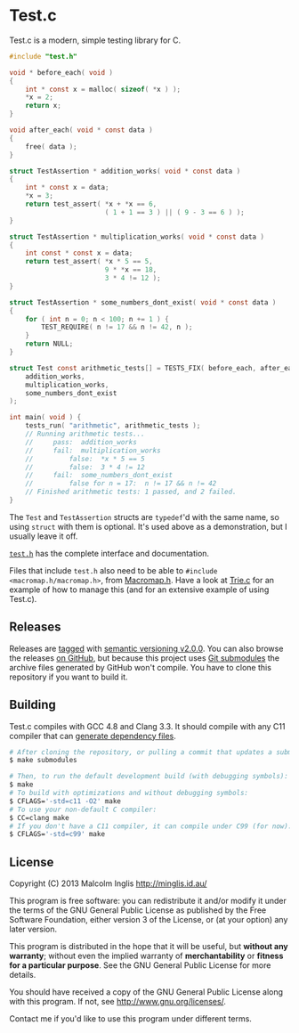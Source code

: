 # Test.c

Test.c is a modern, simple testing library for C.

``` c
#include "test.h"

void * before_each( void )
{
    int * const x = malloc( sizeof( *x ) );
    *x = 2;
    return x;
}

void after_each( void * const data )
{
    free( data );
}

struct TestAssertion * addition_works( void * const data )
{
    int * const x = data;
    *x = 3;
    return test_assert( *x + *x == 6,
                        ( 1 + 1 == 3 ) || ( 9 - 3 == 6 ) );
}

struct TestAssertion * multiplication_works( void * const data )
{
    int const * const x = data;
    return test_assert( *x * 5 == 5,
                        9 * *x == 18,
                        3 * 4 != 12 );
}

struct TestAssertion * some_numbers_dont_exist( void * const data )
{
    for ( int n = 0; n < 100; n += 1 ) {
        TEST_REQUIRE( n != 17 && n != 42, n );
    }
    return NULL;
}

struct Test const arithmetic_tests[] = TESTS_FIX( before_each, after_each,
    addition_works,
    multiplication_works,
    some_numbers_dont_exist
);

int main( void ) {
    tests_run( "arithmetic", arithmetic_tests );
    // Running arithmetic tests...
    //     pass:  addition_works
    //     fail:  multiplication_works
    //         false:  *x * 5 == 5
    //         false:  3 * 4 != 12
    //     fail:  some_numbers_dont_exist
    //         false for n = 17:  n != 17 && n != 42
    // Finished arithmetic tests: 1 passed, and 2 failed.
}
```

The `Test` and `TestAssertion` structs are `typedef`'d with the same name, so using `struct` with them is optional. It's used above as a demonstration, but I usually leave it off.

[`test.h`](/test.h) has the complete interface and documentation.

Files that include `test.h` also need to be able to `#include <macromap.h/macromap.h>`, from [Macromap.h](https://github.com/mcinglis/macromap.h). Have a look at [Trie.c](https://github.com/mcinglis/trie.c) for an example of how to manage this (and for an extensive example of using Test.c).


## Releases

Releases are [tagged](http://git-scm.com/book/en/Git-Basics-Tagging) with [semantic versioning v2.0.0](http://semver.org/spec/v2.0.0.html). You can also browse the releases [on GitHub](https://github.com/mcinglis/test.c/releases), but because this project uses [Git submodules](http://git-scm.com/book/en/Git-Tools-Submodules) the archive files generated by GitHub won't compile. You have to clone this repository if you want to build it.


## Building

Test.c compiles with GCC 4.8 and Clang 3.3. It should compile with any C11 compiler that can [generate dependency files](/Makefile#L24).

``` sh
# After cloning the repository, or pulling a commit that updates a submodule:
$ make submodules

# Then, to run the default development build (with debugging symbols):
$ make
# To build with optimizations and without debugging symbols:
$ CFLAGS='-std=c11 -O2' make
# To use your non-default C compiler:
$ CC=clang make
# If you don't have a C11 compiler, it can compile under C99 (for now):
$ CFLAGS='-std=c99' make
```


## License

Copyright (C) 2013 Malcolm Inglis <http://minglis.id.au/>

This program is free software: you can redistribute it and/or modify it under the terms of the GNU General Public License as published by the Free Software Foundation, either version 3 of the License, or (at your option) any later version.

This program is distributed in the hope that it will be useful, but **without any warranty**; without even the implied warranty of **merchantability** or **fitness for a particular purpose**. See the GNU General Public License for more details.

You should have received a copy of the GNU General Public License along with this program. If not, see <http://www.gnu.org/licenses/>.

Contact me if you'd like to use this program under different terms.

